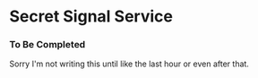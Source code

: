 # Secret Signal Service

### To Be Completed

Sorry I'm not writing this until like the last hour or even after that.
